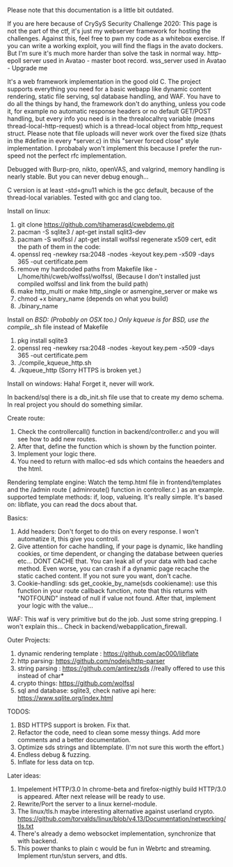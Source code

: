 Please note that this documentation is a little bit outdated.

If you are here because of CrySyS Security Challenge 2020: 
This page is not the part of the ctf, it's just my webserver framework for hosting the challenges.
Against this, feel free to pwn my code as a whitebox exercise. If you can write a working exploit, you will find the flags in the avato dockers. But I'm sure it's much more harder than solve the task in normal way.
http-epoll server used in Avatao - master boot record.
wss_server used in Avatao - Upgrade me

It's a web framework implementation in the good old C.
The project supports everything you need for a basic webapp like dynamic content rendering, static file serving,
sql database handling, and WAF. You have to do all the things by hand, the framework don't do anything, unless 
you code it, for example no automatic response headers or no default GET/POST handling, but every info you need
is in the threalocalhrq variable (means thread-local-http-request) which is a thread-local object 
from http_request struct. Please note that file uploads will never work over the fixed size (thats in the #define in 
every *server.c) in this "server forced close" style implementation. I probabaly won't implement this because 
I prefer the run-speed not the perfect rfc implementation.

Debugged with Burp-pro, nikto, openVAS, and valgrind, memory handling is nearly stable. But you can never debug enough...

C version is at least -std=gnu11 which is the gcc default, because of the thread-local variables. 
Tested with gcc and clang too.

Install on linux:
1. git clone https://github.com/tihamerasd/cwebdemo.git
2. pacman -S sqlite3 / apt-get install sqlit3-dev 
3. pacmam -S wolfssl / apt-get install wolfssl
   regenerate x509 cert, edit the path of them in the code:
4. openssl req -newkey rsa:2048 -nodes -keyout key.pem -x509 -days 365 -out certificate.pem
5. remove my hardcoded paths from Makefile like -L/home/tihi/cweb/wolfssl/wolfssl, 
   (Because I don't installed just compiled wolfssl and link from the build path)
6. make http_multi or make http_single or asmengine_server or make ws
7. chmod +x binary_name (depends on what you build)
8. ./binary_name

Install on *BSD: (Probably on OSX too.)
Only kqueue is for BSD, use the compile_*.sh file instead of Makefile
1. pkg install sqlite3
2. openssl req -newkey rsa:2048 -nodes -keyout key.pem -x509 -days 365 -out certificate.pem
3. ./compile_kqueue_http.sh
4. ./kqueue_http (Sorry HTTPS is broken yet.)

Install on windows: 
Haha! Forget it, never will work.

In backend/sql there is a db_init.sh file use that to create my demo schema. In real project you should do something similar.

Create route:
1. Check the controllercall() function in backend/controller.c and you will see how to add new routes.
2. After that, define the function which is shown by the function pointer.
3. Implement your logic there.
4. You need to return with malloc-ed sds which contains the heaeders and the html.

Rendering template engine:
Watch the temp.html file in frontend/templates and the /admin route ( adminroute() function in controller.c ) as an example.
supported template methods: if, loop, valueing. It's really simple. 
It's based on: libflate, you can read the docs about that.

Basics:
1. Add headers: Don't forget to do this on every response. I won't automatize it, this give you controll.
2. Give attention for cache handling, if your page is dynamic, like handling cookies, or time dependent, or changing the database between queries etc...
   DONT CACHE that. You can leak all of your data with bad cache method. Even worse, you can crash if a dynamic page recache the static cached content.
   If you not sure you want, don't cache.
3. Cookie-handling: sds get_cookie_by_name(sds cookiename): use this function in your route callback function,
   note that this returns with "NOTFOUND" instead of null if value not found. After that, implement your logic with the value...

WAF:
This waf is very primitive but do the job. Just some string grepping. I won't explain this... 
Check in backend/webapplication_firewall.

Outer Projects:
1. dynamic rendering template : https://github.com/ac000/libflate
2. http parsing: https://github.com/nodejs/http-parser
3. string parsing : https://github.com/antirez/sds //really offered to use this instead of char* 
4. crypto things: https://github.com/wolfssl
5. sql and database: sqlite3, check native api here: https://www.sqlite.org/index.html

TODOS:
1. BSD HTTPS support is broken. Fix that.
2. Refactor the code, need to clean some messy things. Add more comments and a better documentation.
3. Optimize sds strings and libtemplate. (I'm not sure this worth the effort.)
4. Endless debug & fuzzing. 
5. Inflate for less data on tcp.

Later ideas:
1. Impelement HTTP/3.0 In chrome-beta and firefox-nigthly build HTTP/3.0 is appeared. After next release will be ready to use.
2. Rewrite/Port the server to a linux kernel-module.
3. The linux/tls.h maybe interesting alternative against userland crypto.
   https://github.com/torvalds/linux/blob/v4.13/Documentation/networking/tls.txt
4. There's already a demo websocket implementation, synchronize that with backend.
5. This power thanks to plain c would be fun in Webrtc and streaming. Implement rtun/stun servers, and dtls.
